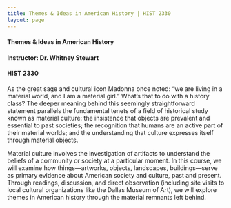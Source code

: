 ```yaml
---
title: Themes & Ideas in American History | HIST 2330
layout: page
---
```


#### Themes & Ideas in American History

#### Instructor: Dr. Whitney Stewart

#### HIST 2330

As the great sage and cultural icon Madonna once noted: “we are living in a material world, and I am a material girl.” What’s that to do with a history class? The deeper meaning behind this seemingly straightforward statement parallels the fundamental tenets of a field of historical study known as material culture: the insistence that objects are prevalent and essential to past societies; the recognition that humans are an active part of their material worlds; and the understanding that culture expresses itself through material objects.

Material culture involves the investigation of artifacts to understand the beliefs of a community or society at a particular moment. In this course, we will examine how things—artworks, objects, landscapes, buildings—serve as primary evidence about American society and culture, past and present. Through readings, discussion, and direct observation (including site visits to local cultural organizations like the Dallas Museum of Art), we will explore themes in American history through the material remnants left behind.
